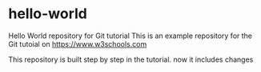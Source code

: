 # hello-world
Hello World repository for Git tutorial
This is an example repository for the Git tutoial on https://www.w3schools.com

This repository is built step by step in the tutorial.
now it includes changes
